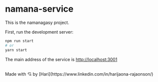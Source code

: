 # namana-service

This is the namanagasy project.<br />

First, run the development server:

```bash
npm run start
# or
yarn start
```

The main address of the service is [http://localhost:3001](http://localhost:3001)

<br />
Made with 💘 by [Hari](https://www.linkedin.com/in/harijaona-rajaonson/)
